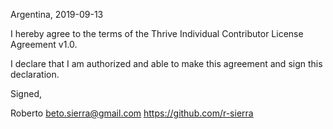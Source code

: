 Argentina, 2019-09-13

I hereby agree to the terms of the Thrive Individual Contributor License
Agreement v1.0.

I declare that I am authorized and able to make this agreement and sign this
declaration.

Signed,

Roberto beto.sierra@gmail.com https://github.com/r-sierra
